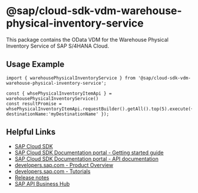 # @sap/cloud-sdk-vdm-warehouse-physical-inventory-service

This package contains the OData VDM for the Warehouse Physical Inventory Service of SAP S/4HANA Cloud.

## Usage Example
```
import { warehousePhysicalInventoryService } from '@sap/cloud-sdk-vdm-warehouse-physical-inventory-service';

const { whsePhysicalInventoryItemApi } = warehousePhysicalInventoryService()
const resultPromise = whsePhysicalInventoryItemApi.requestBuilder().getAll().top(5).execute({ destinationName:'myDestinationName' });

```

## Helpful Links

- [SAP Cloud SDK](https://github.com/SAP/cloud-sdk-js)
- [SAP Cloud SDK Documentation portal - Getting started guide](https://sap.github.io/cloud-sdk/docs/js/getting-started)
- [SAP Cloud SDK Documentation portal - API documentation](https://sap.github.io/cloud-sdk/docs/js/api)
- [developers.sap.com - Product Overview](https://developers.sap.com/topics/cloud-sdk.html)
- [developers.sap.com - Tutorials](https://developers.sap.com/tutorial-navigator.html?tag=software-product:technology-platform/sap-cloud-sdk&tag=tutorial:type/tutorial&tag=programming-tool:javascript)
- [Release notes](https://help.sap.com/doc/2324e9c3b28748a4ae2ad08166d77675/1.0/en-US/js-index.html)
- [SAP API Business Hub](https://api.sap.com/)
